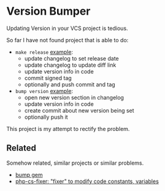 # Version Bumper

Updating Version in your VCS project is tedious.

So far I have not found project that is able to do:
- `make release` [example](https://github.com/eventum/eventum/commit/ad54ed1):
  - update changelog to set release date
  - update changelog to update diff link
  - update version info in code
  - commit signed tag
  - optionally and push commit and tag
- `bump version` [example](https://github.com/eventum/eventum/commit/76e3032):
  - open new version section in changelog
  - update version info in code
  - create commit about new version being set
  - optionally push it
  
This project is my attempt to rectify the problem.

## Related

Somehow related, similar projects or similar problems.

- [bump gem](https://github.com/gregorym/bump)
- [php-cs-fixer: "fixer" to modify code constants, variables](https://github.com/FriendsOfPHP/PHP-CS-Fixer/issues/2389)
